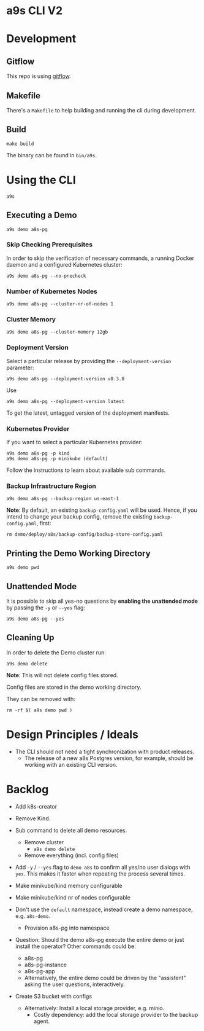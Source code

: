 # a9s CLI V2

# Development

## Gitflow

This repo is using [gitflow](https://nvie.com/posts/a-successful-git-branching-model/).

## Makefile

There's a `Makefile` to help building and running the cli during development.

## Build

    make build

The binary can be found in `bin/a9s`.

# Using the CLI

    a9s

## Executing a Demo

    a9s demo a8s-pg

### Skip Checking Prerequisites

In order to skip the verification of necessary commands, a running Docker daemon and a configured Kubernetes cluster:

    a9s demo a8s-pg --no-precheck

### Number of Kubernetes Nodes

    a9s demo a8s-pg --cluster-nr-of-nodes 1

### Cluster Memory
    a9s demo a8s-pg --cluster-memory 12gb

### Deployment Version

Select a particular release by providing the `--deployment-version` parameter:

    a9s demo a8s-pg --deployment-version v0.3.0

Use

    a9s demo a8s-pg --deployment-version latest

To get the latest, untagged version of the deployment manifests.

### Kubernetes Provider

If you want to select a particular Kubernetes provider:

    a9s demo a8s-pg -p kind 
    a9s demo a8s-pg -p minikube (default)

Follow the instructions to learn about available sub commands.

### Backup Infrastructure Region

    a9s demo a8s-pg --backup-region us-east-1

**Note**: By default, an existing `backup-config.yaml` will be used. Hence, if you intend to change
your backup config, remove the existing `backup-config.yaml`, first:

    rm demo/deploy/a8s/backup-config/backup-store-config.yaml

## Printing the Demo Working Directory

    a9s demo pwd

## Unattended Mode

It is possible to skip all yes-no questions by **enabling the unattended mode** by passing the `-y` or `--yes` flag:

    a9s demo a8s-pg --yes

## Cleaning Up

In order to delete the Demo cluster run:

    a9s demo delete

**Note**: This will not delete config files stored.

Config files are stored in the demo working directory.

They can be removed with:

    rm -rf $( a9s demo pwd )

# Design Principles / Ideals

* The CLI should not need a tight synchronization with product releases.
    * The release of a new a8s Postgres version, for example, should be working with an existing CLI version.

# Backlog

* Add k8s-creator

* Remove Kind.

* Sub command to delete all demo resources.
    * Remove cluster        
        * `a9s demo delete`
    * Remove everything (incl. config files)

* Add `-y` / `--yes` flag to `demo a8s` to confirm all yes/no user dialogs with `yes`. This makes it faster when repeating the process several times.
* Make minikube/kind memory configurable
* Make minikube/kind nr of nodes configurable



* Don't use the `default` namespace, instead create a demo namespace, e.g. `a8s-demo`.
    * Provision a8s-pg into namespace
* Question: Should the demo a8s-pg execute the entire demo or just install the operator? Other commands could be: 
    * a8s-pg 
    * a8s-pg-instance 
    * a8s-pg-app
    * Alternatively, the entire demo could be driven by the "assistent" asking the user questions, interactively.

* Create S3 bucket with configs
    * Alternatively: Install a local storage provider, e.g. minio.
        * Costly dependency: add the local storage provider to the backup agent.
